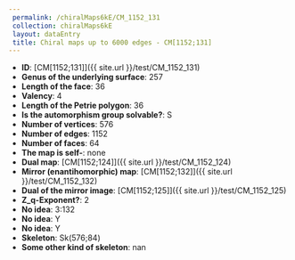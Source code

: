 ```yaml
--- 
 permalink: /chiralMaps6kE/CM_1152_131 
 collection: chiralMaps6kE
 layout: dataEntry
 title: Chiral maps up to 6000 edges - CM[1152;131]
---
```


- **ID**: [CM[1152;131]]({{ site.url }}/test/CM_1152_131)
- **Genus of the underlying surface**: 257
- **Length of the face**: 36
- **Valency**: 4
- **Length of the Petrie polygon**: 36
- **Is the automorphism group solvable?**: S
- **Number of vertices**: 576
- **Number of edges**: 1152
- **Number of faces**: 64
- **The map is self-**: none
- **Dual map**: [CM[1152;124]]({{ site.url }}/test/CM_1152_124)
- **Mirror (enantihomorphic) map**: [CM[1152;132]]({{ site.url }}/test/CM_1152_132)
- **Dual of the mirror image**: [CM[1152;125]]({{ site.url }}/test/CM_1152_125)
- **Z_q-Exponent?**: 2
- **No idea**:  3:132
- **No idea**: Y
- **No idea**: Y
- **Skeleton**: Sk(576;84)
- **Some other kind of skeleton**: nan
